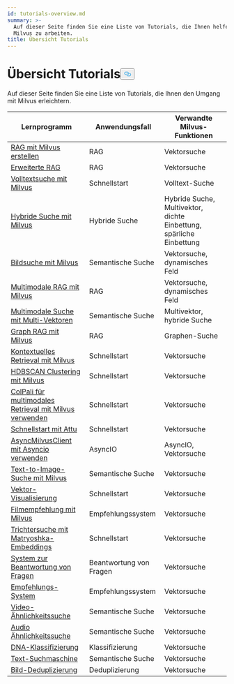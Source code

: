 ```yaml
---
id: tutorials-overview.md
summary: >-
  Auf dieser Seite finden Sie eine Liste von Tutorials, die Ihnen helfen, mit
  Milvus zu arbeiten.
title: Übersicht Tutorials
---
```

<h1 id="Tutorials-Overview" class="common-anchor-header">Übersicht Tutorials<button data-href="#Tutorials-Overview" class="anchor-icon" translate="no">
      <svg translate="no"
        aria-hidden="true"
        focusable="false"
        height="20"
        version="1.1"
        viewBox="0 0 16 16"
        width="16"
      >
        <path
          fill="#0092E4"
          fill-rule="evenodd"
          d="M4 9h1v1H4c-1.5 0-3-1.69-3-3.5S2.55 3 4 3h4c1.45 0 3 1.69 3 3.5 0 1.41-.91 2.72-2 3.25V8.59c.58-.45 1-1.27 1-2.09C10 5.22 8.98 4 8 4H4c-.98 0-2 1.22-2 2.5S3 9 4 9zm9-3h-1v1h1c1 0 2 1.22 2 2.5S13.98 12 13 12H9c-.98 0-2-1.22-2-2.5 0-.83.42-1.64 1-2.09V6.25c-1.09.53-2 1.84-2 3.25C6 11.31 7.55 13 9 13h4c1.45 0 3-1.69 3-3.5S14.5 6 13 6z"
        ></path>
      </svg>
    </button></h1><p>Auf dieser Seite finden Sie eine Liste von Tutorials, die Ihnen den Umgang mit Milvus erleichtern.</p>
<table>
<thead>
<tr><th>Lernprogramm</th><th>Anwendungsfall</th><th>Verwandte Milvus-Funktionen</th></tr>
</thead>
<tbody>
<tr><td><a href="/docs/de/build-rag-with-milvus.md">RAG mit Milvus erstellen</a></td><td>RAG</td><td>Vektorsuche</td></tr>
<tr><td><a href="/docs/de/how_to_enhance_your_rag.md">Erweiterte RAG</a></td><td>RAG</td><td>Vektorsuche</td></tr>
<tr><td><a href="/docs/de/full_text_search_with_milvus.md">Volltextsuche mit Milvus</a></td><td>Schnellstart</td><td>Volltext-Suche</td></tr>
<tr><td><a href="/docs/de/hybrid_search_with_milvus.md">Hybride Suche mit Milvus</a></td><td>Hybride Suche</td><td>Hybride Suche, Multivektor, dichte Einbettung, spärliche Einbettung</td></tr>
<tr><td><a href="/docs/de/image_similarity_search.md">Bildsuche mit Milvus</a></td><td>Semantische Suche</td><td>Vektorsuche, dynamisches Feld</td></tr>
<tr><td><a href="/docs/de/multimodal_rag_with_milvus.md">Multimodale RAG mit Milvus</a></td><td>RAG</td><td>Vektorsuche, dynamisches Feld</td></tr>
<tr><td><a href="/docs/de/multimodal_rag_with_milvus.md">Multimodale Suche mit Multi-Vektoren</a></td><td>Semantische Suche</td><td>Multivektor, hybride Suche</td></tr>
<tr><td><a href="/docs/de/graph_rag_with_milvus.md">Graph RAG mit Milvus</a></td><td>RAG</td><td>Graphen-Suche</td></tr>
<tr><td><a href="/docs/de/contextual_retrieval_with_milvus.md">Kontextuelles Retrieval mit Milvus</a></td><td>Schnellstart</td><td>Vektorsuche</td></tr>
<tr><td><a href="/docs/de/hdbscan_clustering_with_milvus.md">HDBSCAN Clustering mit Milvus</a></td><td>Schnellstart</td><td>Vektorsuche</td></tr>
<tr><td><a href="/docs/de/use_ColPali_with_milvus.md">ColPali für multimodales Retrieval mit Milvus verwenden</a></td><td>Schnellstart</td><td>Vektorsuche</td></tr>
<tr><td><a href="/docs/de/quickstart_with_attu.md">Schnellstart mit Attu</a></td><td>Schnellstart</td><td>Vektorsuche</td></tr>
<tr><td><a href="/docs/de/use-async-milvus-client-with-asyncio.md">AsyncMilvusClient mit Asyncio verwenden</a></td><td>AsyncIO</td><td>AsyncIO, Vektorsuche</td></tr>
<tr><td><a href="/docs/de/text_image_search.md">Text-to-Image-Suche mit Milvus</a></td><td>Semantische Suche</td><td>Vektorsuche</td></tr>
<tr><td><a href="/docs/de/vector_visualization.md">Vektor-Visualisierung</a></td><td>Schnellstart</td><td>Vektorsuche</td></tr>
<tr><td><a href="/docs/de/movie_recommendation_with_milvus.md">Filmempfehlung mit Milvus</a></td><td>Empfehlungssystem</td><td>Vektorsuche</td></tr>
<tr><td><a href="/docs/de/funnel_search_with_matryoshka.md">Trichtersuche mit Matryoshka-Embeddings</a></td><td>Schnellstart</td><td>Vektorsuche</td></tr>
<tr><td><a href="/docs/de/question_answering_system.md">System zur Beantwortung von Fragen</a></td><td>Beantwortung von Fragen</td><td>Vektorsuche</td></tr>
<tr><td><a href="/docs/de/recommendation_system.md">Empfehlungs-System</a></td><td>Empfehlungssystem</td><td>Vektorsuche</td></tr>
<tr><td><a href="/docs/de/video_similarity_search.md">Video-Ähnlichkeitssuche</a></td><td>Semantische Suche</td><td>Vektorsuche</td></tr>
<tr><td><a href="/docs/de/audio_similarity_search.md">Audio Ähnlichkeitssuche</a></td><td>Semantische Suche</td><td>Vektorsuche</td></tr>
<tr><td><a href="/docs/de/dna_sequence_classification.md">DNA-Klassifizierung</a></td><td>Klassifizierung</td><td>Vektorsuche</td></tr>
<tr><td><a href="/docs/de/text_search_engine.md">Text-Suchmaschine</a></td><td>Semantische Suche</td><td>Vektorsuche</td></tr>
<tr><td><a href="/docs/de/image_deduplication_system.md">Bild-Deduplizierung</a></td><td>Deduplizierung</td><td>Vektorsuche</td></tr>
</tbody>
</table>
